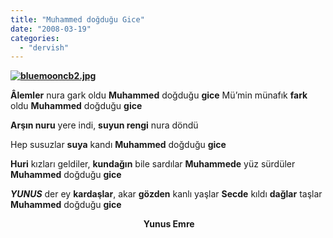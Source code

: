 ```yaml
---
title: "Muhammed doğduğu Gice"
date: "2008-03-19"
categories: 
  - "dervish"
---
```


**[![bluemooncb2.jpg](/uploads/2008/03/bluemooncb2.jpg)](/uploads/2008/03/bluemooncb2.jpg "bluemooncb2.jpg")[](/uploads/2008/03/gece.jpg "gece.jpg")**

**Âlemler** nura gark oldu **Muhammed** doğduğu **gice** Mü’min münafık **fark** oldu **Muhammed** doğduğu **gice** 

**Arşın nuru** yere indi, **suyun rengi** nura döndü

Hep susuzlar **suya** kandı **Muhammed** doğduğu **gice**

**Huri** kızları geldiler, **kundağın** bile sardılar **Muhammede** yüz sürdüler **Muhammed** doğduğu **gice**

**_YUNUS_** der ey **kardaşlar**, akar **gözden** kanlı yaşlar **Secde** kıldı **dağlar** taşlar **Muhammed** doğduğu **gice**   

                                                      ****Yunus Emre****
